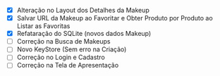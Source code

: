 - [X] Alteração no Layout dos Detalhes da Makeup
- [X] Salvar URL da Makeup ao Favoritar e Obter Produto por Produto ao Listar as Favoritas
- [X] Refataração do SQLite (novos dados Makeup)
- [ ] Correção na Busca de Makeups
- [ ] Novo KeyStore (Sem erro na Criação)
- [ ] Correção no Login e Cadastro
- [ ] Correção na Tela de Apresentação